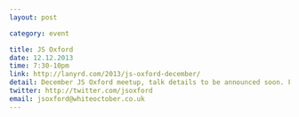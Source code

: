 ```yaml
---
layout: post

category: event

title: JS Oxford
date: 12.12.2013
time: 7:30-10pm
link: http://lanyrd.com/2013/js-oxford-december/
detail: December JS Oxford meetup, talk details to be announced soon. Follow @jsoxford for updates.
twitter: http://twitter.com/jsoxford
email: jsoxford@whiteoctober.co.uk
---
```

